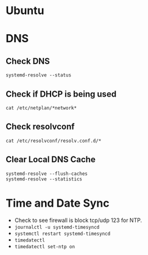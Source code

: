 # Ubuntu
# DNS
## Check DNS
```
systemd-resolve --status
```
## Check if DHCP is being used
```
cat /etc/netplan/*network*
```

## Check resolvconf
```
cat /etc/resolvconf/resolv.conf.d/*
```

## Clear Local DNS Cache
```
systemd-resolve --flush-caches
systemd-resolve --statistics
```


# Time and Date Sync
* Check to see firewall is block tcp/udp 123 for NTP.
* ```journalctl -u systemd-timesyncd```
* ```systemctl restart systemd-timesyncd```
* ```timedatectl```
* ```timedatectl set-ntp on```
